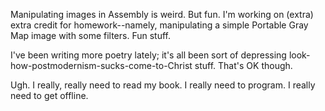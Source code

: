 Manipulating images in Assembly is weird.  But fun.  I'm working on (extra) extra credit for homework--namely, manipulating a simple Portable Gray Map image with some filters.  Fun stuff.

I've been writing more poetry lately; it's all been sort of depressing look-how-postmodernism-sucks-come-to-Christ stuff.  That's OK though.

Ugh.  I really, really need to read my book.  I really need to program.  I really need to get offline.